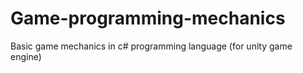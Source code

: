# Game-programming-mechanics
Basic game mechanics in c# programming language (for unity game engine)
